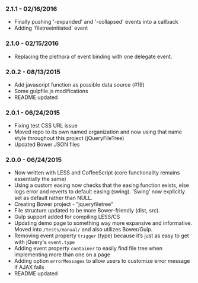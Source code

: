### 2.1.1 - 02/16/2016
* Finally pushing '-expanded' and '-collapsed' events into a callback
* Adding 'filetreeinitiated' event

### 2.1.0 - 02/15/2016
* Replacing the plethora of event binding with one delegate event.

### 2.0.2 - 08/13/2015
* Add javascript function as possible data source (#19)
* Some gulpfile.js modifications
* README updated

### 2.0.1 - 06/24/2015
* Fixing test CSS URL issue
* Moved repo to its own named organization and now using that name style throughout this project (jQueryFileTree)
* Updated Bower JSON files

### 2.0.0 - 06/24/2015
* Now written with LESS and CoffeeScript (core functionality remains essentially the same)
* Using a custom easing now checks that the easing function exists, else logs error and reverts to default easing (swing). ‘Swing’ now explicitly set as default rather than NULL.
* Creating Bower project - “jqueryfiletree”
* File structure updated to be more Bower-friendly (dist, src).
* Gulp support added for compiling LESS/CS
* Updating demo page to something way more expansive and informative. Moved into `/tests/manual/` and also utilizes Bower/Gulp.
* Removing event property `trigger` (type) because it’s just as easy to get with jQuery's `event.type`
* Adding event property `container` to easily find file tree when implementing more than one on a page
* Adding option `errorMessages` to allow users to customize error message if AJAX fails
* README updated
